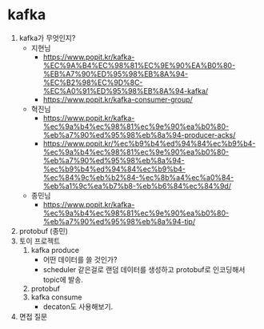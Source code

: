 # kafka

1. kafka가 무엇인지?
   - 지현님
      - https://www.popit.kr/kafka-%EC%9A%B4%EC%98%81%EC%9E%90%EA%B0%80-%EB%A7%90%ED%95%98%EB%8A%94-%EC%B2%98%EC%9D%8C-%EC%A0%91%ED%95%98%EB%8A%94-kafka/
      - https://www.popit.kr/kafka-consumer-group/
   - 혁진님
      - https://www.popit.kr/kafka-%ec%9a%b4%ec%98%81%ec%9e%90%ea%b0%80-%eb%a7%90%ed%95%98%eb%8a%94-producer-acks/
      - https://www.popit.kr/%ec%b9%b4%ed%94%84%ec%b9%b4-%ec%9a%b4%ec%98%81%ec%9e%90%ea%b0%80-%eb%a7%90%ed%95%98%eb%8a%94-%ec%b9%b4%ed%94%84%ec%b9%b4-%ec%84%9c%eb%b2%84-%ec%8b%a4%ec%a0%84-%eb%a1%9c%ea%b7%b8-%eb%b6%84%ec%84%9d/
   - 종민님
      - https://www.popit.kr/kafka-%ec%9a%b4%ec%98%81%ec%9e%90%ea%b0%80-%eb%a7%90%ed%95%98%eb%8a%94-tip/
2. protobuf (종민)
3. 토이 프로젝트
   1. kafka produce
      - 어떤 데이터를 쓸 것인가?
      - scheduler 같은걸로 랜덤 데이터를 생성하고 protobuf로 인코딩해서 topic에 발송.
   2. protobuf
   3. kafka consume
      - decaton도 사용해보기.
4. 면접 질문
